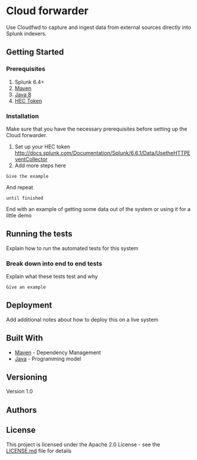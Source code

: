# Cloud forwarder

Use Cloudfwd to capture and ingest data from external sources directly into Splunk indexers. 

## Getting Started

### Prerequisites

1. Splunk 6.4+
2. [Maven](https://maven.apache.org/index.html)
3. [Java 8](http://www.oracle.com/technetwork/java/javase/overview/java8-2100321.html)
4. [HEC Token](http://dev.splunk.com/view/event-collector/SP-CAAAE7G)


### Installation

Make sure that you have the necessary prerequisites before setting up the Cloud forwarder. 

1. Set up your HEC token http://docs.splunk.com/Documentation/Splunk/6.6.1/Data/UsetheHTTPEventCollector
2. Add more steps here


```
Give the example
```

And repeat

```
until finished
```

End with an example of getting some data out of the system or using it for a little demo

## Running the tests

Explain how to run the automated tests for this system

### Break down into end to end tests

Explain what these tests test and why

```
Give an example
```

## Deployment

Add additional notes about how to deploy this on a live system

## Built With

* [Maven](https://maven.apache.org/) - Dependency Management
* [Java](https://www.oracle.com/technetwork/java/javase/overview/java8-2100321.html) - Programming model


## Versioning

Version 1.0 

## Authors


## License

This project is licensed under the Apache 2.0 License - see the [LICENSE.md](LICENSE.md) file for details

